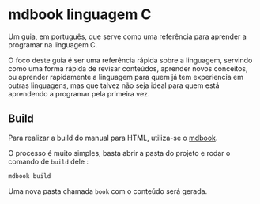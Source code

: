 # mdbook linguagem C
Um guia, em português, que serve como uma referência para aprender a programar na linguagem C.

O foco deste guia é ser uma referência rápida sobre a linguagem, servindo como uma forma rápida de revisar conteúdos, aprender novos conceitos, ou aprender rapidamente a linguagem para quem já tem experiencia em outras linguagens, mas que talvez não seja ideal para quem está aprendendo a programar pela primeira vez.


## Build
Para realizar a build do manual para HTML, utiliza-se o [mdbook](https://github.com/rust-lang/mdBook).

O processo é muito simples, basta abrir a pasta do projeto e rodar o comando de `build` dele : 
```bash
mdbook build
```

Uma nova pasta chamada `book` com o conteúdo será gerada.
